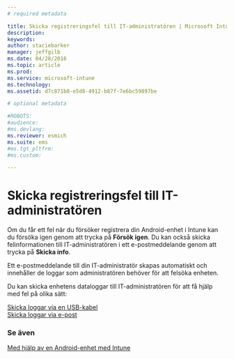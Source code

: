```yaml
---
# required metadata

title: Skicka registreringsfel till IT-administratören | Microsoft Intune
description:
keywords:
author: staciebarker
manager: jeffgilb
ms.date: 04/28/2016
ms.topic: article
ms.prod:
ms.service: microsoft-intune
ms.technology:
ms.assetid: d7c871b8-e5d8-4912-b87f-7e6bc59897be

# optional metadata

#ROBOTS:
#audience:
#ms.devlang:
ms.reviewer: esmich
ms.suite: ems
#ms.tgt_pltfrm:
#ms.custom:

---
```



# Skicka registreringsfel till IT-administratören

Om du får ett fel när du försöker registrera din Android-enhet i Intune kan du försöka igen genom att trycka på **Försök igen**. Du kan också skicka felinformationen till IT-administratören i ett e-postmeddelande genom att trycka på **Skicka info**. 

Ett e-postmeddelande till din IT-administratör skapas automatiskt och innehåller de loggar som administratören behöver för att felsöka enheten.

Du kan skicka enhetens dataloggar till IT-administratören för att få hjälp med fel på olika sätt:

[Skicka loggar via en USB-kabel](send-diagnostic-data-logs-to-your-it-administrator-using-a-usb-cable-android.md)</br>
[Skicka loggar via e-post](send-diagnostic-data-logs-to-your-it-administrator-using-email-android.md)

### Se även
[Med hjälp av en Android-enhet med Intune](using-your-android-device-with-intune.md)

<!--HONumber=Jun16_HO1-->


